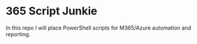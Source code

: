 # 365 Script Junkie
In this repo I will place PowerShell scripts for M365/Azure automation and reporting.
